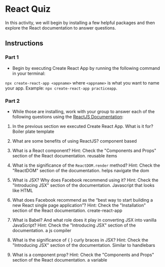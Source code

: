 # React Quiz

In this activity, we will begin by installing a few helpful packages and then explore the React documentation to answer questions.

## Instructions

### Part 1

* Begin by executing Create React App by running the following command in your terminal:

`npx create-react-app <appname>` where `<appname>` is what you want to name your app. Example: `npx create-react-app practiceapp`.

### Part 2

* While those are installing, work with your group to answer each of the following questions using the [ReactJS Documentation](https://facebook.github.io/react/):

1. In the previous section we executed Create React App. What is it for? Boiler plate template

2. What are some benefits of using ReactJS? component based

3. What is a React component? Hint: Check the "Components and Props" section of the React documentation. reusable items

4. What is the significance of the `ReactDOM.render` method? Hint: Check the "ReactDOM" section of the documentation. helps navigate the dom

5. What is JSX? Why does Facebook recommend using it? Hint: Check the "Introducing JSX" section of the documentation. Javascript that looks like HTML

6. What does Facebook recommend as the “best way to start building a new React single page application”? Hint: Check the "Installation" section of the React documentation.
create-react-app

7. What is Babel? And what role does it play in converting JSX into vanilla JavaScript? Hint: Check the "Introducing JSX" section of the documentation. a js compiler

8. What is the significance of { } curly braces in JSX? Hint: Check the "Introducing JSX" section of the documentation. Similar to handlebars

9. What is a component prop? Hint: Check the "Components and Props" section of the React documentation. a variable
